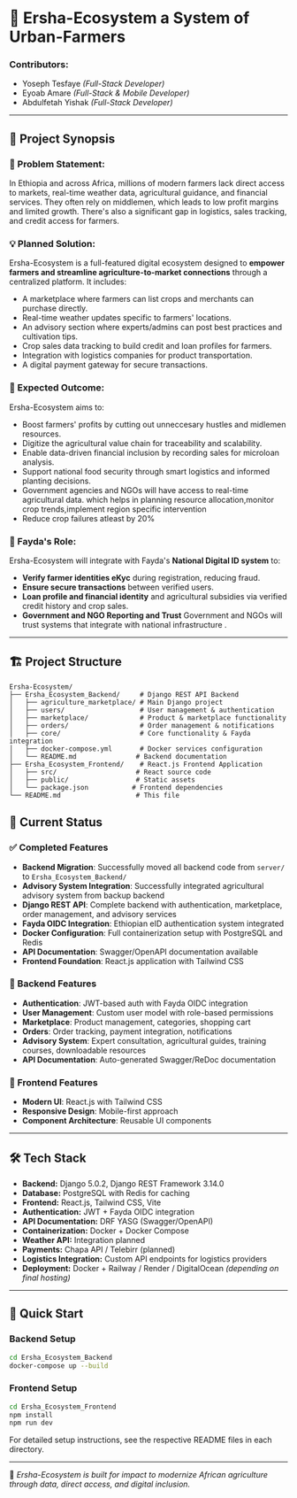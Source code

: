 # 🌾 Ersha-Ecosystem a System of Urban-Farmers 

### Contributors:
- Yoseph Tesfaye *(Full-Stack Developer)*
- Eyoab Amare *(Full-Stack & Mobile Developer)*
- Abdulfetah Yishak *(Full-Stack Developer)*

---

## 📌 Project Synopsis

### 🧠 Problem Statement:
In Ethiopia and across Africa, millions of modern farmers lack direct access to markets, real-time weather data, agricultural guidance, and financial services. They often rely on middlemen, which leads to low profit margins and limited growth. There's also a significant gap in logistics, sales tracking, and credit access for farmers.

### 💡 Planned Solution:
Ersha-Ecosystem is a full-featured digital ecosystem designed to **empower farmers and streamline agriculture-to-market connections** through a centralized platform. It includes:

- A marketplace where farmers can list crops and merchants can purchase directly.
- Real-time weather updates specific to farmers' locations.
- An advisory section where experts/admins can post best practices and cultivation tips.
- Crop sales data tracking to build credit and loan profiles for farmers.
- Integration with logistics companies for product transportation.
- A digital payment gateway for secure transactions.

### 🎯 Expected Outcome:
Ersha-Ecosystem aims to:
- Boost farmers' profits by cutting out unneccesary hustles and midlemen resources.
- Digitize the agricultural value chain for traceability and scalability.
- Enable data-driven financial inclusion by recording sales for microloan analysis.
- Support national food security through smart logistics and informed planting decisions.
- Government agencies and NGOs will have access to real-time agricultural data. which helps in planning resource allocation,monitor crop trends,implement region specific intervention
- Reduce crop failures atleast by 20%

### 🧩 Fayda's Role:
Ersha-Ecosystem will integrate with Fayda's **National Digital ID system** to:
- **Verify farmer identities eKyc** during registration, reducing fraud.
- **Ensure secure transactions** between verified users.
- **Loan profile and financial identity** and agricultural subsidies via verified credit history and crop sales.
- **Government and NGO Reporting and Trust** Government and NGOs will trust systems that integrate with national infrastructure .

---

## 🏗️ Project Structure

```
Ersha-Ecosystem/
├── Ersha_Ecosystem_Backend/     # Django REST API Backend
│   ├── agriculture_marketplace/ # Main Django project
│   ├── users/                   # User management & authentication
│   ├── marketplace/             # Product & marketplace functionality
│   ├── orders/                  # Order management & notifications
│   ├── core/                    # Core functionality & Fayda integration
│   ├── docker-compose.yml       # Docker services configuration
│   └── README.md               # Backend documentation
├── Ersha_Ecosystem_Frontend/    # React.js Frontend Application
│   ├── src/                    # React source code
│   ├── public/                 # Static assets
│   └── package.json           # Frontend dependencies
└── README.md                   # This file
```

## 🚀 Current Status

### ✅ Completed Features
- **Backend Migration**: Successfully moved all backend code from `server/` to `Ersha_Ecosystem_Backend/`
- **Advisory System Integration**: Successfully integrated agricultural advisory system from backup backend
- **Django REST API**: Complete backend with authentication, marketplace, order management, and advisory services
- **Fayda OIDC Integration**: Ethiopian eID authentication system integrated
- **Docker Configuration**: Full containerization setup with PostgreSQL and Redis
- **API Documentation**: Swagger/OpenAPI documentation available
- **Frontend Foundation**: React.js application with Tailwind CSS

### 🔧 Backend Features
- **Authentication**: JWT-based auth with Fayda OIDC integration
- **User Management**: Custom user model with role-based permissions
- **Marketplace**: Product management, categories, shopping cart
- **Orders**: Order tracking, payment integration, notifications
- **Advisory System**: Expert consultation, agricultural guides, training courses, downloadable resources
- **API Documentation**: Auto-generated Swagger/ReDoc documentation

### 🎨 Frontend Features
- **Modern UI**: React.js with Tailwind CSS
- **Responsive Design**: Mobile-first approach
- **Component Architecture**: Reusable UI components

---

## 🛠️ Tech Stack

- **Backend:** Django 5.0.2, Django REST Framework 3.14.0
- **Database:** PostgreSQL with Redis for caching
- **Frontend:** React.js, Tailwind CSS, Vite
- **Authentication:** JWT + Fayda OIDC integration
- **API Documentation:** DRF YASG (Swagger/OpenAPI)
- **Containerization:** Docker + Docker Compose
- **Weather API:** Integration planned
- **Payments:** Chapa API / Telebirr (planned)
- **Logistics Integration:** Custom API endpoints for logistics providers
- **Deployment:** Docker + Railway / Render / DigitalOcean *(depending on final hosting)*

---

## 🚀 Quick Start

### Backend Setup
```bash
cd Ersha_Ecosystem_Backend
docker-compose up --build
```

### Frontend Setup
```bash
cd Ersha_Ecosystem_Frontend
npm install
npm run dev
```

For detailed setup instructions, see the respective README files in each directory.

---

🏁 *Ersha-Ecosystem is built for impact to modernize African agriculture through data, direct access, and digital inclusion.*  
